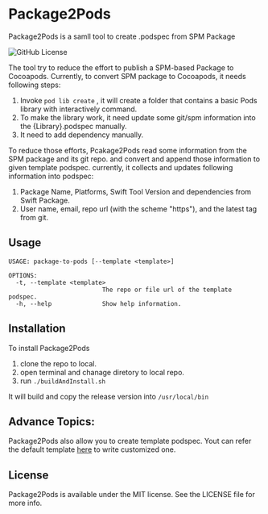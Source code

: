# Package2Pods
Package2Pods is a samll tool to create .podspec from SPM Package

![GitHub License](https://img.shields.io/github/license/chenhaiteng/Package2Pods)

The tool try to reduce the effort to publish a SPM-based Package to Cocoapods.
Currently, to convert SPM package to Cocoapods, it needs following steps:
1. Invoke `pod lib create` , it will create a folder that contains a basic Pods library with interactively command.
2. To make the library work, it need update some git/spm information into the {Library}.podspec manually. 
3. It need to add dependency manually.

To reduce those efforts, Pcakage2Pods read some information from the SPM package and its git repo. and convert and append those information to given template podspec.
currently, it collects and updates following information into podspec:
1. Package Name, Platforms, Swift Tool Version and dependencies from Swift Package.
2. User name, email, repo url (with the scheme "https"), and the latest tag from git.

## Usage

```console
USAGE: package-to-pods [--template <template>]

OPTIONS:
  -t, --template <template>
                          The repo or file url of the template podspec.
  -h, --help              Show help information.
```

## Installation
To install Package2Pods
1. clone the repo to local.
2. open terminal and chanage diretory to local repo.
3. run `./buildAndInstall.sh`

It will build and copy the release version into `/usr/local/bin`

## Advance Topics:
Package2Pods also allow you to create template podspec.
Yout can refer the default template [here](https://github.com/chenhaiteng/swift-package-to-cocoapods-template) to write customized one.

## License
Package2Pods is available under the MIT license. See the LICENSE file for more info.
